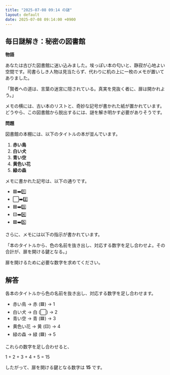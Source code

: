 ```yaml
---
title: "2025-07-08 09:14 の謎"
layout: default
date: 2025-07-08 09:14:00 +0900
---
```

## 毎日謎解き：秘密の図書館

**物語**

あなたは古びた図書館に迷い込みました。埃っぽい本の匂いと、静寂が心地よい空間です。司書らしき人物は見当たらず、代わりに机の上に一枚のメモが置いてありました。

「賢者への道は、言葉の迷宮に隠されている。真実を見抜く者に、扉は開かれよう。」

メモの横には、古い本のリストと、奇妙な記号が書かれた紙が置かれています。どうやら、この図書館から脱出するには、謎を解き明かす必要がありそうです。

**問題**

図書館の本棚には、以下のタイトルの本が並んでいます。

1.  **赤い鳥**
2.  **白い犬**
3.  **青い空**
4.  **黄色い花**
5.  **緑の森**

メモに書かれた記号は、以下の通りです。

*   🟥➡️1️⃣
*   ⬜️➡️2️⃣
*   🟦➡️3️⃣
*   🟨➡️4️⃣
*   🟩➡️5️⃣

さらに、メモには以下の指示が書かれています。

「本のタイトルから、色の名前を抜き出し、対応する数字を足し合わせよ。その合計が、扉を開ける鍵となる。」

扉を開けるために必要な数字を求めてください。

## 解答

各本のタイトルから色の名前を抜き出し、対応する数字を足し合わせます。

*   赤い鳥 → 赤 (🟥) → 1
*   白い犬 → 白 (⬜️) → 2
*   青い空 → 青 (🟦) → 3
*   黄色い花 → 黄 (🟨) → 4
*   緑の森 → 緑 (🟩) → 5

これらの数字を足し合わせると、

1 + 2 + 3 + 4 + 5 = 15

したがって、扉を開ける鍵となる数字は **15** です。
